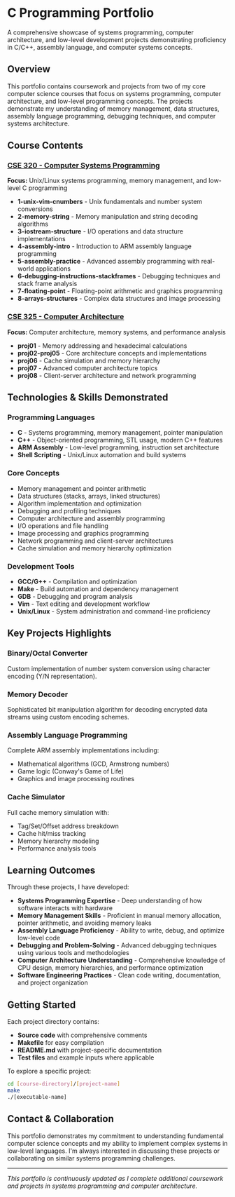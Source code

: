 # C Programming Portfolio

A comprehensive showcase of systems programming, computer architecture, and low-level development projects demonstrating proficiency in C/C++, assembly language, and computer systems concepts.

## Overview

This portfolio contains coursework and projects from two of my core computer science courses that focus on systems programming, computer architecture, and low-level programming concepts. The projects demonstrate my understanding of memory management, data structures, assembly language programming, debugging techniques, and computer systems architecture.

## Course Contents

### [CSE 320 - Computer Systems Programming](./cse320/)
**Focus:** Unix/Linux systems programming, memory management, and low-level C programming

- **1-unix-vim-cnumbers** - Unix fundamentals and number system conversions
- **2-memory-string** - Memory manipulation and string decoding algorithms
- **3-iostream-structure** - I/O operations and data structure implementations
- **4-assembly-intro** - Introduction to ARM assembly language programming
- **5-assembly-practice** - Advanced assembly programming with real-world applications
- **6-debugging-instructions-stackframes** - Debugging techniques and stack frame analysis
- **7-floating-point** - Floating-point arithmetic and graphics programming
- **8-arrays-structures** - Complex data structures and image processing

### [CSE 325 - Computer Architecture](./cse325/)
**Focus:** Computer architecture, memory systems, and performance analysis

- **proj01** - Memory addressing and hexadecimal calculations
- **proj02-proj05** - Core architecture concepts and implementations
- **proj06** - Cache simulation and memory hierarchy
- **proj07** - Advanced computer architecture topics
- **proj08** - Client-server architecture and network programming

## Technologies & Skills Demonstrated

### Programming Languages
- **C** - Systems programming, memory management, pointer manipulation
- **C++** - Object-oriented programming, STL usage, modern C++ features
- **ARM Assembly** - Low-level programming, instruction set architecture
- **Shell Scripting** - Unix/Linux automation and build systems

### Core Concepts
- Memory management and pointer arithmetic
- Data structures (stacks, arrays, linked structures)
- Algorithm implementation and optimization
- Debugging and profiling techniques
- Computer architecture and assembly programming
- I/O operations and file handling
- Image processing and graphics programming
- Network programming and client-server architectures
- Cache simulation and memory hierarchy optimization

### Development Tools
- **GCC/G++** - Compilation and optimization
- **Make** - Build automation and dependency management
- **GDB** - Debugging and program analysis
- **Vim** - Text editing and development workflow
- **Unix/Linux** - System administration and command-line proficiency

## Key Projects Highlights

### Binary/Octal Converter
Custom implementation of number system conversion using character encoding (Y/N representation).

### Memory Decoder
Sophisticated bit manipulation algorithm for decoding encrypted data streams using custom encoding schemes.

### Assembly Language Programming
Complete ARM assembly implementations including:
- Mathematical algorithms (GCD, Armstrong numbers)
- Game logic (Conway's Game of Life)
- Graphics and image processing routines

### Cache Simulator
Full cache memory simulation with:
- Tag/Set/Offset address breakdown
- Cache hit/miss tracking
- Memory hierarchy modeling
- Performance analysis tools

## Learning Outcomes

Through these projects, I have developed:

- **Systems Programming Expertise** - Deep understanding of how software interacts with hardware
- **Memory Management Skills** - Proficient in manual memory allocation, pointer arithmetic, and avoiding memory leaks
- **Assembly Language Proficiency** - Ability to write, debug, and optimize low-level code
- **Debugging and Problem-Solving** - Advanced debugging techniques using various tools and methodologies
- **Computer Architecture Understanding** - Comprehensive knowledge of CPU design, memory hierarchies, and performance optimization
- **Software Engineering Practices** - Clean code writing, documentation, and project organization

## Getting Started

Each project directory contains:
- **Source code** with comprehensive comments
- **Makefile** for easy compilation
- **README.md** with project-specific documentation
- **Test files** and example inputs where applicable

To explore a specific project:
```bash
cd [course-directory]/[project-name]
make
./[executable-name]
```

## Contact & Collaboration

This portfolio demonstrates my commitment to understanding fundamental computer science concepts and my ability to implement complex systems in low-level languages. I'm always interested in discussing these projects or collaborating on similar systems programming challenges.

---

*This portfolio is continuously updated as I complete additional coursework and projects in systems programming and computer architecture.*
